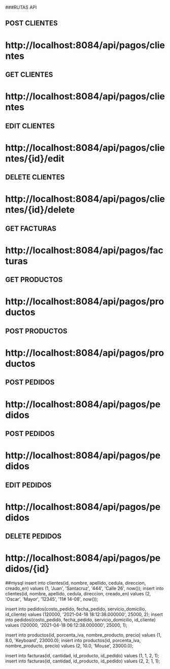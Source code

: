 ###RUTAS API

## POST CLIENTES
# http://localhost:8084/api/pagos/clientes 
## GET CLIENTES
# http://localhost:8084/api/pagos/clientes 
## EDIT CLIENTES
# http://localhost:8084/api/pagos/clientes/{id}/edit 
## DELETE CLIENTES
# http://localhost:8084/api/pagos/clientes/{id}/delete

## GET FACTURAS
# http://localhost:8084/api/pagos/facturas

## GET PRODUCTOS
# http://localhost:8084/api/pagos/productos
## POST PRODUCTOS
# http://localhost:8084/api/pagos/productos

## POST PEDIDOS
# http://localhost:8084/api/pagos/pedidos 
## POST PEDIDOS
# http://localhost:8084/api/pagos/pedidos 
## EDIT PEDIDOS
# http://localhost:8084/api/pagos/pedidos
## DELETE PEDIDOS
# http://localhost:8084/api/pagos/pedidos/{id}

 
##mysql
insert into clientes(id, nombre, apellido, cedula, direccion, creado_en) values (1, 'Juan', 'Santacruz', '444', 'Calle 26', now());
insert into clientes(id, nombre, apellido, cedula, direccion, creado_en) values (2, 'Oscar', 'Mayor', '12345', '11# 14-08', now());



insert into pedidos(costo_pedido, fecha_pedido, servicio_domicilio, id_cliente) values (120000, '2021-04-18 18:12:38.000000', 25000, 2);
insert into pedidos(costo_pedido, fecha_pedido, servicio_domicilio, id_cliente) values (120000, '2021-04-18 06:12:38.000000', 25000, 1);


insert into productos(id, porcenta_iva, nombre_producto, precio) values (1, 8.0, 'Keyboard', 23000.0);
insert into productos(id, porcenta_iva, nombre_producto, precio) values (2, 10.0, 'Mouse', 23000.0);



insert into facturas(id, cantidad, id_producto, id_pedido) values (1, 1, 2, 1);
insert into facturas(id, cantidad, id_producto, id_pedido) values (2, 2, 1, 1);




